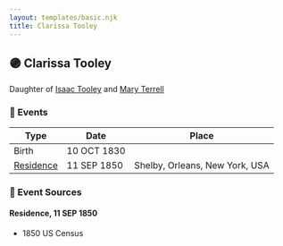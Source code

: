 ```yaml
---
layout: templates/basic.njk
title: Clarissa Tooley
---
```

## 🟣 Clarissa Tooley

Daughter of [Isaac Tooley](/people/6/65071054) and [Mary Terrell](/people/3/36199064)

### 📆 Events

Type | Date | Place
------ | ------ | ------
Birth | 10 OCT 1830 |
[Residence](#event-1) | 11 SEP 1850 | Shelby, Orleans, New York, USA

### 📰 Event Sources

#### <a id="event-1"></a> Residence, 11 SEP 1850
* 1850 US Census